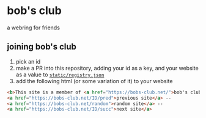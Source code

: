 # bob's club

a webring for friends

## joining bob's club

1. pick an id
2. make a PR into this repository, adding your id as a key, and your website as a value to [`static/registry.json`](./static/registry.json)
3. add the following html (or some variation of it) to your website

```html
<b>This site is a member of <a href="https://bobs-club.net/">bob's club!</a> check out a friend's website too</b><br>
<a href="https://bobs-club.net/ID/pred">previous site</a> --
<a href="https://bobs-club.net/random">random site</a> --
<a href="https://bobs-club.net/ID/succ">next site</a>
```
